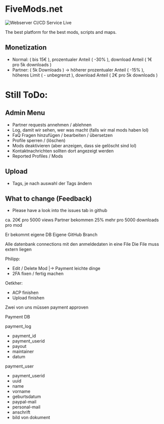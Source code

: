 # FiveMods.net
![Webserver CI/CD Service Live](https://github.com/FiveMods/main/workflows/Webserver%20CI/CD%20Service/badge.svg?branch=live)

The best platform for the best mods, scripts and maps.

## Monetization 
- Normal: ( bis 15€ ), prozentualer Anteil ( -30% ), download Anteil ( 1€ pro 5k downloads ) 
- Partner: ( 5k Downloads ) -> höherer prozentualer Anteil ( -15% ), höheres Limit ( - unbegrenzt ), download Anteil ( 2€ pro 5k downloads )

# Still ToDo:

## Admin Menu
- Partner requests annehmen / ablehnen
- Log, damit wir sehen, wer was macht (falls wir mal mods haben lol)
- FaQ Fragen hinzufügen / bearbeiten / übersetzen
- Profile sperren / (löschen)
- Mods deaktivieren (aber anzeigen, dass sie gelöscht sind lol)
- Kontaktnachrichten sollten dort angezeigt werden
- Reported Profiles / Mods

## Upload
- Tags, je nach auswahl der Tags ändern

## What to change (Feedback)
- Please have a look into the issues tab in github

ca. 20€ pro 5000 views
Partner bekommen 25% mehr pro 5000 downloads pro mod

Er bekommt eigene DB
Eigene GitHub Branch

Alle datenbank connections mit den anmeldedaten in eine File
Die File muss extern liegen

Philipp: 
- Edit / Delete Mod
    |-> Payment leichte dinge
- 2FA fixen / fertig machen

Oetkher: 
- ACP finishen
- Upload finishen

Zwei von uns müssen payment approven

Payment DB

payment_log
- payment_id
- payment_userid
- payout
- maintainer
- datum

payment_user
- payment_userid
- uuid
- name
- vorname
- geburtsdatum
- paypal-mail
- personal-mail
- anschrift
- bild von dokument